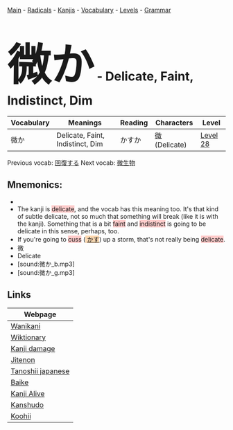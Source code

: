 <style> bigfont {font-size: 100px}</style>
[Main](../README.md) -
[Radicals](../radicals.md) -
[Kanjis](../kanjis.md) -
[Vocabulary](../vocabulary.md) -
[Levels](../levels.md) -
[Grammar](../grammar.md)
# <bigfont> 微か</bigfont> - Delicate, Faint, Indistinct, Dim 

| Vocabulary | Meanings | Reading | Characters | Level |
| --- | --- | --- | --- | --- |
| 微か | Delicate, Faint, Indistinct, Dim | かすか |  [微](../kanjis/微.md) (Delicate) | [Level 28](../levels/wk_level28.md) |

Previous vocab: [回復する](回復する.md) Next vocab: [微生物](微生物.md) 

## Mnemonics:

* 
* The kanji is <span style="background-color:#ffcccb"> delicate</span>, and the vocab has this meaning too. It's that kind of subtle delicate, not so much that something will break (like it is with the kanji). Something that is a bit <span style="background-color:#ffcccb"> faint</span> and <span style="background-color:#ffcccb"> indistinct</span> is going to be delicate in this sense, perhaps, too.
* If you're going to <span style="background-color:#ffcccb"> cuss</span> (<span style="background-color:#fed8b1"> [かす](https://jisho.org/search/かす)</span>) up a storm, that's not really being <span style="background-color:#ffcccb"> delicate</span>.
* 微
* Delicate
* [sound:微か_b.mp3]
* [sound:微か_g.mp3]


## Links 

| Webpage |
| --- |
| [Wanikani          ](https://www.wanikani.com/kanji/微か) |
| [Wiktionary        ](https://en.wiktionary.org/wiki/微か) |
| [Kanji damage      ](http://www.kanjidamage.com/kanji/search?utf8=✓&q=微か) |
| [Jitenon           ](https://jitenon.com/kanji/微か) |
| [Tanoshii japanese ](https://www.tanoshiijapanese.com/dictionary/kanji.cfm?k=微か) |
| [Baike             ](https://baike.baidu.com/item/微か) |
| [Kanji Alive       ](https://app.kanjialive.com/微か) |
| [Kanshudo          ](https://www.kanshudo.com/searchmn?q=微か) |
| [Koohii            ](https://kanji.koohii.com/study/kanji/微か) |
